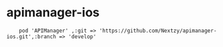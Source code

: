 # apimanager-ios

```
    pod 'APIManager' ,:git => 'https://github.com/Nextzy/apimanager-ios.git',:branch => 'develop'
```
